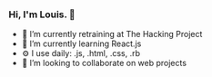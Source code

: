 ### Hi, I'm Louis. 👋



- 🔭 I’m currently retraining at The Hacking Project
- 🌱 I’m currently learning React.js
- ⚙️ I use daily: .js, .html, .css, .rb
- 👯 I’m looking to collaborate on web projects

